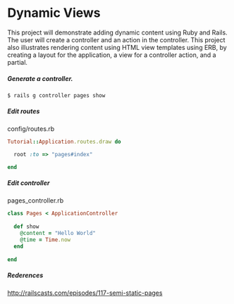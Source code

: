 # Dynamic Views

This project will demonstrate adding dynamic content using Ruby and Rails. The user will create a controller and an action in the controller.  This project also illustrates rendering content using HTML view templates using ERB, by creating a layout for the application, a view for a controller action, and a partial.


##### Generate a controller. 
```
$ rails g controller pages show
```

##### Edit routes

config/routes.rb

```ruby
Tutorial::Application.routes.draw do

  root :to => "pages#index"

end
```



##### Edit controller 

pages_controller.rb

```ruby
class Pages < ApplicationController
  
  def show
    @content = "Hello World"
    @time = Time.now
  end
  
end
```

##### Rederences

http://railscasts.com/episodes/117-semi-static-pages

